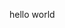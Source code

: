 
<html>
<head>
<title>jovia-official</title>
<meta name="google-site-verification" content="vcFlIEfEt5MGDEjfLQvc0J2nyLrW2A42U-qtKu-GjZU" />
</head>
<body>
<p>hello world</p>
</body>
</html>

